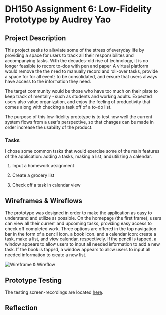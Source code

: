 # DH150 Assignment 6: Low-Fidelity Prototype by Audrey Yao

## Project Description

This project seeks to alleviate some of the stress of everyday life by providing a space for users to track all their responsibilites and accompanying tasks. With the decades-old rise of technology, it is no longer feasible to record to-dos with pen and paper. A virtual platform would remove the the need to manually record and roll-over tasks, provide a space for for all events to be consolidated, and  ensure that users always have access to the information they need. 

The target community would be those who have too much on their plate to keep track of mentally - such as students and working adults. Expected users also value organization, and enjoy the feeling of productivity that comes along with checking a task off of a to-do list. 

The purpose of this low-fidelity prototype is to test how well the current system flows from a user's perspective, so that changes can be made in order increase the usability of the product. 

### Tasks 

I chose some common tasks that would exercise some of the main features of the application: adding a tasks, making a list, and utilizing a calendar.

1) Input a homework assignment

2) Create a grocery list

3) Check off a task in calendar view 

## Wireframes & Wireflows

The prototype was designed in order to make the application as easy to understand and utilize as possible. On the homepage (the first frame), users can view all their current and upcoming tasks, providing easy access to check off completed work. Three options are offered in the top navigation bar in the form of a pencil icon, a book icon, and a calendar icon: create a task, make a list, and view calendar, respectively. If the pencil is tapped, a window appears to allow users to input all needed information to add a new task. If the book is tapped, a window appears to allow users to input all needed information to create a new list. 

<img src="https://user-images.githubusercontent.com/57603794/99461476-c0f80180-28e6-11eb-8769-a5dfef35db0d.jpg" alt="Wireframe & Wireflow">

## Prototype Testing

The testing screen-recordings are located <a href="https://drive.google.com/drive/folders/1o0hT2pt_vtErtl1khGPjDAzT-88OPs45?usp=sharing">here</a>.

## Reflection
